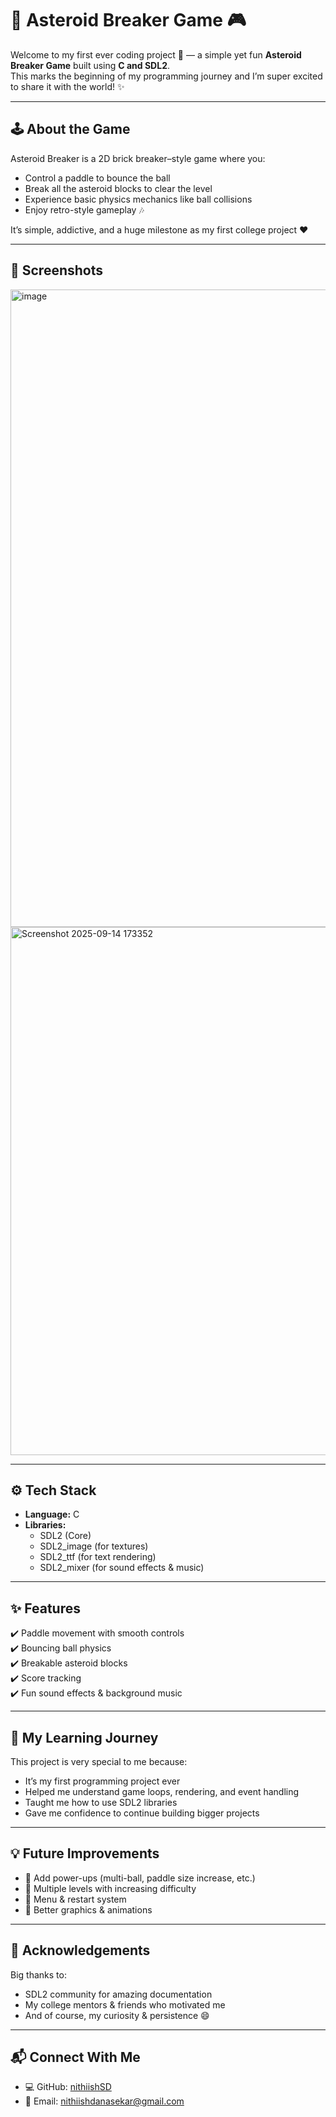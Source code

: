 # 🌌 Asteroid Breaker Game 🎮

Welcome to my first ever coding project 🚀 — a simple yet fun **Asteroid Breaker Game** built using **C and SDL2**.  
This marks the beginning of my programming journey and I’m super excited to share it with the world! ✨  

---

## 🕹️ About the Game
Asteroid Breaker is a 2D brick breaker–style game where you:  
- Control a paddle to bounce the ball  
- Break all the asteroid blocks to clear the level  
- Experience basic physics mechanics like ball collisions  
- Enjoy retro-style gameplay 🎶  

It’s simple, addictive, and a huge milestone as my first college project ❤️  

---

## 📸 Screenshots
<img width="1920" height="1020" alt="image" src="https://github.com/user-attachments/assets/a9a7429f-def5-442f-844e-a68c665625d0" />
<img width="1488" height="845" alt="Screenshot 2025-09-14 173352" src="https://github.com/user-attachments/assets/b140546c-bd02-49df-95af-d8318612aef3" />


---

## ⚙️ Tech Stack
- **Language:** C  
- **Libraries:**  
  - SDL2 (Core)  
  - SDL2_image (for textures)  
  - SDL2_ttf (for text rendering)  
  - SDL2_mixer (for sound effects & music)  

---



## ✨ Features
✔️ Paddle movement with smooth controls  
✔️ Bouncing ball physics  
✔️ Breakable asteroid blocks  
✔️ Score tracking  
✔️ Fun sound effects & background music  

---

## 🌱 My Learning Journey
This project is very special to me because:  
- It’s my first programming project ever  
- Helped me understand game loops, rendering, and event handling  
- Taught me how to use SDL2 libraries  
- Gave me confidence to continue building bigger projects  

---

## 💡 Future Improvements
- 🔹 Add power-ups (multi-ball, paddle size increase, etc.)  
- 🔹 Multiple levels with increasing difficulty  
- 🔹 Menu & restart system  
- 🔹 Better graphics & animations  

---

## 🙌 Acknowledgements
Big thanks to:  
- SDL2 community for amazing documentation  
- My college mentors & friends who motivated me  
- And of course, my curiosity & persistence 😄  

---

## 📬 Connect With Me
- 💻 GitHub: [nithiishSD](https://github.com/nithiishSD)  
- 📧 Email: [nithiishdanasekar@gmail.com](mailto:nithiishdanasekar@gmail.com)  


    

